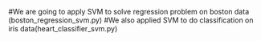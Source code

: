 #We are going to apply SVM to solve regression problem on boston data (boston_regression_svm.py)
#We also applied SVM to do classification on iris data(heart_classifier_svm.py) 